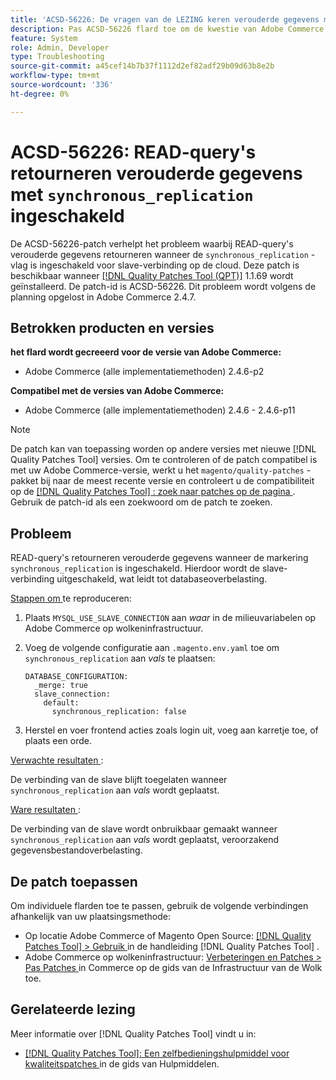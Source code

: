 ```yaml
---
title: 'ACSD-56226: De vragen van de LEZING keren verouderde gegevens met toegelaten ` synchrone_replication terug'
description: Pas ACSD-56226 flard toe om de kwestie van Adobe Commerce te bevestigen waar de vragen van de LEZING verouderde gegevens terugkeren wanneer de markering ` synchronous_replication ` voor slave verbinding op Cloud wordt toegelaten.
feature: System
role: Admin, Developer
type: Troubleshooting
source-git-commit: a45cef14b7b37f1112d2ef82adf29b09d63b8e2b
workflow-type: tm+mt
source-wordcount: '336'
ht-degree: 0%

---
```



# ACSD-56226: READ-query&#39;s retourneren verouderde gegevens met `synchronous_replication` ingeschakeld

De ACSD-56226-patch verhelpt het probleem waarbij READ-query&#39;s verouderde gegevens retourneren wanneer de `synchronous_replication` -vlag is ingeschakeld voor slave-verbinding op de cloud. Deze patch is beschikbaar wanneer [[!DNL Quality Patches Tool (QPT)]](/help/tools/quality-patches-tool/quality-patches-tool-to-self-serve-quality-patches.md) 1.1.69 wordt geïnstalleerd. De patch-id is ACSD-56226. Dit probleem wordt volgens de planning opgelost in Adobe Commerce 2.4.7.

## Betrokken producten en versies

**het flard wordt gecreeerd voor de versie van Adobe Commerce:**

* Adobe Commerce (alle implementatiemethoden) 2.4.6-p2

**Compatibel met de versies van Adobe Commerce:**

* Adobe Commerce (alle implementatiemethoden) 2.4.6 - 2.4.6-p11

>[!NOTE]
>
>De patch kan van toepassing worden op andere versies met nieuwe [!DNL Quality Patches Tool] versies. Om te controleren of de patch compatibel is met uw Adobe Commerce-versie, werkt u het `magento/quality-patches` -pakket bij naar de meest recente versie en controleert u de compatibiliteit op de [[!DNL Quality Patches Tool] : zoek naar patches op de pagina ](https://experienceleague.adobe.com/tools/commerce-quality-patches/index.html) . Gebruik de patch-id als een zoekwoord om de patch te zoeken.

## Probleem

READ-query&#39;s retourneren verouderde gegevens wanneer de markering `synchronous_replication` is ingeschakeld. Hierdoor wordt de slave-verbinding uitgeschakeld, wat leidt tot databaseoverbelasting.

<u> Stappen om </u> te reproduceren:

1. Plaats `MYSQL_USE_SLAVE_CONNECTION` aan *waar* in de milieuvariabelen op Adobe Commerce op wolkeninfrastructuur.
1. Voeg de volgende configuratie aan `.magento.env.yaml` toe om `synchronous_replication` aan *vals* te plaatsen:

   ```
   DATABASE_CONFIGURATION:
     _merge: true
     slave_connection:
       default:
         synchronous_replication: false
   ```

1. Herstel en voer frontend acties zoals login uit, voeg aan karretje toe, of plaats een orde.

<u> Verwachte resultaten </u>:

De verbinding van de slave blijft toegelaten wanneer `synchronous_replication` aan *vals* wordt geplaatst.

<u> Ware resultaten </u>:

De verbinding van de slave wordt onbruikbaar gemaakt wanneer `synchronous_replication` aan *vals* wordt geplaatst, veroorzakend gegevensbestandoverbelasting.

## De patch toepassen

Om individuele flarden toe te passen, gebruik de volgende verbindingen afhankelijk van uw plaatsingsmethode:

* Op locatie Adobe Commerce of Magento Open Source: [[!DNL Quality Patches Tool] > Gebruik ](/help/tools/quality-patches-tool/usage.md) in de handleiding [!DNL Quality Patches Tool] .
* Adobe Commerce op wolkeninfrastructuur: [ Verbeteringen en Patches > Pas Patches ](https://experienceleague.adobe.com/docs/commerce-cloud-service/user-guide/develop/upgrade/apply-patches.html) in Commerce op de gids van de Infrastructuur van de Wolk toe.

## Gerelateerde lezing

Meer informatie over [!DNL Quality Patches Tool] vindt u in:

* [[!DNL Quality Patches Tool]: Een zelfbedieningshulpmiddel voor kwaliteitspatches ](/help/tools/quality-patches-tool/quality-patches-tool-to-self-serve-quality-patches.md) in de gids van Hulpmiddelen.
